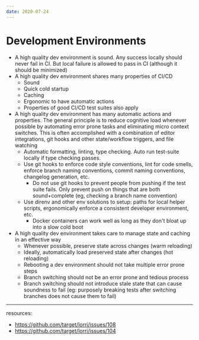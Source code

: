 ```yaml
---
date: 2020-07-24
---
```


# Development Environments

- A high quality dev environment is sound. Any success locally should never fail in CI. But local failure is allowed to pass in CI (although it should be minimized)
- A high quality dev environment shares many properties of CI/CD
  - Sound
  - Quick cold startup
  - Caching
  - Ergonomic to have automatic actions
  - Properties of good CI/CD test suites also apply
- A high quality dev environment has many automatic actions and properties. The general principle is to reduce cognitive load whenever possible by automating error prone tasks and eliminating micro context switches. This is often accomplished with a combination of editor integrations, git hooks and other state/workflow triggers, and file watching
  - Automatic formatting, linting, type checking. Auto run test-suite locally if type checking passes.
  - Use git hooks to enforce code style conventions, lint for code smells, enforce branch naming conventions, commit naming conventions, changelog generation, etc.
    - Do not use git hooks to prevent people from pushing if the test suite fails. Only prevent push on things that are both sound+complete (eg, checking a branch name convention)
  - Use direnv and other env solutions to setup: paths for local helper scripts, ergonomically enforce a consistent developer environment, etc.
    - Docker containers can work well as long as they don't bloat up into a slow cold boot
- A high quality dev environment takes care to manage state and caching in an effective way
  - Whenever possible, preserve state across changes (warm reloading)
  - Ideally, automatically load preserved state after changes (hot reloading)
  - Rebooting a dev environment should not take multiple error prone steps
  - Branch switching should not be an error prone and tedious process
  - Branch switching should not introduce stale state that can cause soundness to fail (eg: purposely breaking tests after switching branches does not cause them to fail)

---

resources:

- <https://github.com/target/lorri/issues/108>
- <https://github.com/target/lorri/issues/104>
